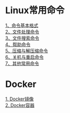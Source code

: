 # Linux常用命令
[1、命令基本格式][Basic]   
[2、文件处理命令][Directory]   
[3、文件搜索命令][Find]   
[4、帮助命令][Help]   
[5、压缩与解压缩命令][Tar]   
[6、关机与重启命令][Shutdown]   
[7、其他常用命令][Other]   

[Basic]: /Command/Basic.html
[Directory]: /Command/Directory.html
[Find]: /Command/Find.html
[Help]: /Command/Help.html
[Tar]: /Command/Tar.html
[Shutdown]: /Command/Shutdown.html
[Other]: /Command/Other.html   

# Docker
[1. Docker镜像][DockerImage]   
[2. Docker容器][DockerImage]   

[DockerImage]: /Docker/Image.html
[DockerContainer]: /Docker/Container.html
